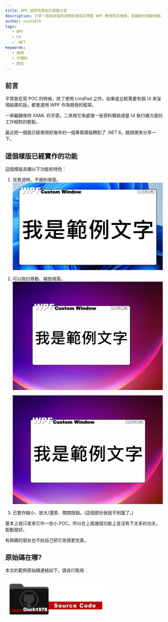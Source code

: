 ```yaml
---
title: WPF 透明背景自訂視窗分享
description: 分享一個我自製的透明背景自訂視窗 WPF 應用程式樣版，具備拖拉移動視窗、拖拉縮放視窗、縮小視窗、放大/還原視和關閉視窗功能。
author: ouch1978
tags: 
   - WPF
   - C#
   - .NET
keywords: 
   - 透明
   - 不規則
   - 拖拉
---
```


## 前言

平常我在寫 POC 的時候，除了使用 LinqPad 之外，如果是比較需要有個 UI 來呈現結果的話，都會選用 WPF 作為開發的框架。

一來繼續保持 XAML 的手感，二來用它來處理一些資料繫結或是 UI 執行緒方面的工作相對的輕鬆。

最近把一個我已經使用好幾年的一個專案樣版轉到了 .NET 6，就順便來分享一下。

## 這個樣版已經實作的功能

這個樣版具備以下功能和特色：

1. 背景透明、不規則視窗。
   ![透明背景，不規則形狀](custom-window-with-transparent-background.png "透明背景，不規則形狀")

2. 可以拖拉移動、縮放視窗。
   ![支援拖拉移動](drag-n-drop-move-supported.gif "支援拖拉移動")

   ![支援拖拉縮放](drag-n-drop-resize-supported.gif "支援拖拉縮放")

3. 已實作縮小、放大/還原、關閉按鈕。(這個部份我就不附圖了。)

基本上我只拿來它作一些小 POC，所以在上面幾個功能上並沒有下太多的功夫，能動就好。

有興趣的朋友也不妨自己把它改得更完善。

## 原始碼在哪?

本文的範例原始碼連結如下，請自行取用：

[![Sample](/img/source-code.png)](https://github.com/Ouch1978/WpfCustomWindow)
